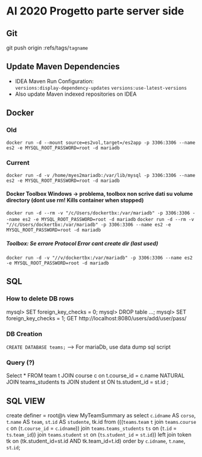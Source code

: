 # AI 2020 Progetto parte server side

## Git
git push origin :refs/tags/`tagname`
## Update Maven Dependencies
- IDEA Maven Run Configuration:<br>
`versions:display-dependency-updates`
`versions:use-latest-versions`
- Also update Maven indexed repositories on IDEA

## Docker
### Old
`docker run -d --mount source=es2vol,target=/es2app -p 3306:3306 --name es2 -e MYSQL_ROOT_PASSWORD=root -d mariadb`
### Current
`docker run -d -v /home/myes2mariadb:/var/lib/mysql -p 3306:3306 --name es2 -e MYSQL_ROOT_PASSWORD=root -d mariadb`
#### Docker Toolbox Windows -> problema, toolbox non scrive dati su volume directory (dont use rm! Kills container when stopped)
`docker run -d --rm -v "/c/Users/dockertbx:/var/mariadb" -p 3306:3306 --name es2 -e MYSQL_ROOT_PASSWORD=root -d mariadb`
`docker run -d --rm -v "//c/Users/dockertbx:/var/mariadb" -p 3306:3306 --name es2 -e MYSQL_ROOT_PASSWORD=root -d mariadb`
##### Toolbox: Se errore Protocol Error cant create dir (last used)
`docker run -d -v "//v/dockertbx:/var/mariadb" -p 3306:3306 --name es2 -e MYSQL_ROOT_PASSWORD=root -d mariadb`

## SQL
### How to delete DB rows
mysql> SET foreign_key_checks = 0;
mysql> DROP table ...;
mysql> SET foreign_key_checks = 1;
GET http://localhost:8080/users/add/user/pass/
### DB Creation
`CREATE DATABASE teams;`
--> For mariaDb, use data dump sql script
### Query (?)
Select *
FROM team t JOIN course c on t.course_id = c.name NATURAL JOIN teams_students ts JOIN student st ON ts.student_id = st.id ;
## SQL VIEW
create definer = root@`%` view MyTeamSummary as
select `c`.`idname` AS `corso`, `t`.`name` AS `team`, `st`.`id` AS `studente`, tk.id
from (((`teams`.`team` `t` join `teams`.`course` `c` on (`t`.`course_id` = `c`.`idname`)) join `teams`.`teams_students` `ts` on (`t`.`id` = `ts`.`team_id`))
         join `teams`.`student` `st` on (`ts`.`student_id` = `st`.`id`)) left join token tk on (tk.student_id=st.id AND tk.team_id=t.id)
order by `c`.`idname`, `t`.`name`, `st`.`id`;

